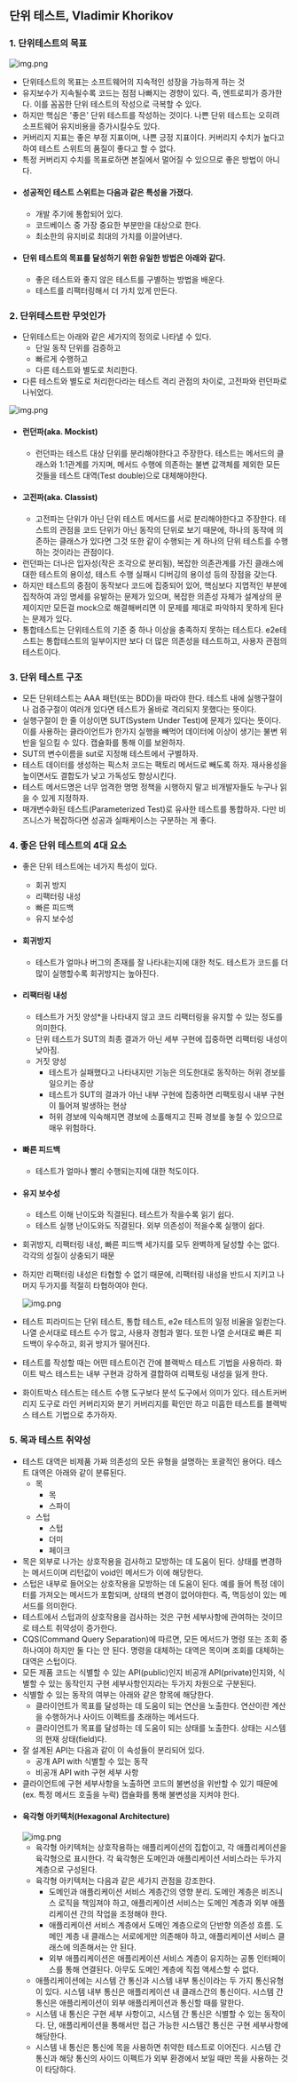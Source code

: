 ## 단위 테스트, Vladimir Khorikov

### 1. 단위테스트의 목표
![img.png](../assets/effect_unit_test.png)
- 단위테스트의 목표는 소프트웨어의 지속적인 성장을 가능하게 하는 것
- 유지보수가 지속될수록 코드는 점점 나빠지는 경향이 있다. 즉, 엔트로피가 증가한다. 이를 꼼꼼한 단위 테스트의 작성으로 극복할 수 있다.
- 하지만 핵심은 '좋은' 단위 테스트를 작성하는 것이다. 나쁜 단위 테스트는 오히려 소프트웨어 유지비용을 증가시킬수도 있다.
- 커버리지 지표는 좋은 부정 지표이며, 나쁜 긍정 지표이다. 커버리지 수치가 높다고 하여 테스트 스위트의 품질이 좋다고 할 수 없다.
- 특정 커버리지 수치를 목표로하면 본질에서 멀어질 수 있으므로 좋은 방법이 아니다.
- #### 성공적인 테스트 스위트는 다음과 같은 특성을 가졌다.
  - 개발 주기에 통합되어 있다.
  - 코드베이스 중 가장 중요한 부분만을 대상으로 한다.
  - 최소한의 유지비로 최대의 가치를 이끌어낸다.
- #### 단위 테스트의 목표를 달성하기 위한 유일한 방법은 아래와 같다.
  - 좋은 테스트와 좋지 않은 테스트를 구별하는 방법을 배운다.
  - 테스트를 리팩터링해서 더 가치 있게 만든다.
  
### 2. 단위테스트란 무엇인가
- 단위테스트는 아래와 같은 세가지의 정의로 나타낼 수 있다.
  - 단일 동작 단위를 검증하고
  - 빠르게 수행하고
  - 다른 테스트와 별도로 처리한다.
- 다른 테스트와 별도로 처리한다라는 테스트 격리 관점의 차이로, 고전파와 런던파로 나뉘었다.

![img.png](../assets/Classist_Mockist.png)
- #### 런던파(aka. Mockist)
  - 런던파는 테스트 대상 단위를 분리해야한다고 주장한다. 테스트는 메서드의 클래스와 1:1관계를 가지며, 메서드 수행에 의존하는 불변 값객체를 제외한 모든 것들을 테스트 대역(Test double)으로 대체해야한다.
- #### 고전파(aka. Classist)
  - 고전파는 단위가 아닌 단위 테스트 메서드를 서로 분리해야한다고 주장한다. 테스트의 관점을 코드 단위가 아닌 동작의 단위로 보기 때문에, 하나의 동작에 의존하는 클래스가 있다면 그것 또한 같이 수행되는 게 하나의 단위 테스트를 수행하는 것이라는 관점이다.
- 런던파는 더나은 입자성(작은 조각으로 분리됨), 복잡한 의존관계를 가진 클래스에 대한 테스트의 용이성, 테스트 수행 실패시 디버깅의 용이성 등의 장점을 갖는다.
- 하지만 테스트의 중점이 동작보다 코드에 집중되어 있어, 핵심보다 지엽적인 부분에 집착하여 과잉 명세를 유발하는 문제가 있으며, 복잡한 의존성 자체가 설계상의 문제이지만 모든걸 mock으로 해결해버리면 이 문제를 제대로 파악하지 못하게 된다는 문제가 있다.
- 통합테스트는 단위테스트의 기준 중 하나 이상을 충족하지 못하는 테스트다. e2e테스트는 통합테스트의 일부이지만 보다 더 많은 의존성을 테스트하고, 사용자 관점의 테스트이다.


### 3. 단위 테스트 구조
- 모든 단위테스트는 AAA 패턴(또는 BDD)을 따라야 한다. 테스트 내에 실행구절이나 검증구절이 여러개 있다면 테스트가 올바로 격리되지 못했다는 뜻이다.
- 실행구절이 한 줄 이상이면 SUT(System Under Test)에 문제가 있다는 뜻이다. 이를 사용하는 클라이언트가 한가지 실행을 빼먹어 데이터에 이상이 생기는 불변 위반을 일으킬 수 있다. 캡슐화를 통해 이를 보완하자.
- SUT의 변수이름을 sut로 지정해 테스트에서 구별하자.
- 테스트 데이터를 생성하는 픽스처 코드는 팩토리 메서드로 빼도록 하자. 재사용성을 높이면서도 결합도가 낮고 가독성도 향상시킨다.
- 테스트 메서드명은 너무 엄격한 명명 정책을 시행하지 말고 비개발자들도 누구나 읽을 수 있게 지정하자.
- 매개변수화된 테스트(Parameterized Test)로 유사한 테스트를 통합하자. 다만 비즈니스가 복잡하다면 성공과 실패케이스는 구분하는 게 좋다.


### 4. 좋은 단위 테스트의 4대 요소
- 좋은 단위 테스트에는 네가지 특성이 있다.
  - 회귀 방지
  - 리팩터링 내성
  - 빠른 피드백
  - 유지 보수성
- #### 회귀방지
  - 테스트가 얼마나 버그의 존재를 잘 나타내는지에 대한 척도. 테스트가 코드를 더 많이 실행할수록 회귀방지는 높아진다.
- #### 리팩터링 내성
  - 테스트가 거짓 양성*을 나타내지 않고 코드 리팩터링을 유지할 수 있는 정도를 의미한다.
  - 단위 테스트가 SUT의 최종 결과가 아닌 세부 구현에 집중하면 리팩터링 내성이 낮아짐.
  - 거짓 양성
    - 테스트가 실패했다고 나타내지만 기능은 의도한대로 동작하는 허위 경보를 일으키는 증상
    - 테스트가 SUT의 결과가 아닌 내부 구현에 집중하면 리팩토링시 내부 구현이 틀어져 발생하는 현상
    - 허위 경보에 익숙해지면 경보에 소홀해지고 진짜 경보를 놓칠 수 있으므로 매우 위험하다.
- #### 빠른 피드백
  - 테스트가 얼마나 빨리 수행되는지에 대한 척도이다.
- #### 유지 보수성
  - 테스트 이해 난이도와 직결된다. 테스트가 작을수록 읽기 쉽다.
  - 테스트 실행 난이도와도 직결된다. 외부 의존성이 적을수록 실행이 쉽다.
- 회귀방지, 리팩터링 내성, 빠른 피드백 세가지를 모두 완벽하게 달성할 수는 없다. 각각의 성질이 상충되기 때문
- 하지만 리팩터링 내성은 타협할 수 없기 때문에, 리팩터링 내성을 반드시 지키고 나머지 두가지를 적절히 타협하여야 한다.   
   
  ![img.png](../assets/test_pyramid.png)
- 테스트 피라미드는 단위 테스트, 통합 테스트, e2e 테스트의 일정 비율을 일컫는다. 나열 순서대로 테스트 수가 많고, 사용자 경험과 멀다. 또한 나열 순서대로 빠른 피드백이 우수하고, 회귀 방지가 떨어진다.
- 테스트를 작성할 때는 어떤 테스트이건 간에 블랙박스 테스트 기법을 사용하라. 화이트 박스 테스트는 내부 구현과 강하게 결합하여 리팩토링 내성을 잃게 한다.
- 화이트박스 테스트는 테스트 수행 도구보다 분석 도구에서 의미가 있다. 테스트커버리지 도구로 라인 커버리지와 분기 커버리지를 확인만 하고 미흡한 테스트를 블랙박스 테스트 기법으로 추가하자.


### 5. 목과 테스트 취약성
- 테스트 대역은 비제품 가짜 의존성의 모든 유형을 설명하는 포괄적인 용어다. 테스트 대역은 아래와 같이 분류된다.
  - 목
    - 목
    - 스파이
  - 스텁
    - 스텁
    - 더미
    - 페이크
- 목은 외부로 나가는 상호작용을 검사하고 모방하는 데 도움이 된다. 상태를 변경하는 메서드이며 리턴값이 void인 메서드가 이에 해당한다.
- 스텁은 내부로 들어오는 상호작용을 모방하는 데 도움이 된다. 예를 들어 특정 데이터를 가져오는 메서드가 포함되며, 상태의 변경이 없어야한다. 즉, 멱등성이 있는 메서드를 의미한다. 
- 테스트에서 스텁과의 상호작용을 검사하는 것은 구현 세부사항에 관여하는 것이므로 테스트 취약성이 증가한다.
- CQS(Command Query Separation)에 따르면, 모든 메서드가 명령 또는 조회 중 하나여야 하지만 둘 다는 안 된다. 명령을 대체하는 대역은 목이며 조회를 대체하는 대역은 스텁이다.
- 모든 제품 코드는 식별할 수 있는 API(public)인지 비공개 API(private)인지와, 식별할 수 있는 동작인지 구현 세부사항인지라는 두가지 차원으로 구분된다.
- 식별할 수 있는 동작의 여부는 아래와 같은 항목에 해당한다.
  - 클라이언트가 목표를 달성하는 데 도움이 되는 연산을 노출한다. 연산이란 계산을 수행하거나 사이드 이펙트를 초래하는 메서드다.
  - 클라이언트가 목표를 달성하는 데 도움이 되는 상태를 노출한다. 상태는 시스템의 현재 상태(field)다.
- 잘 설계된 API는 다음과 같이 이 속성들이 분리되어 있다.
  - 공개 API with 식별할 수 있는 동작
  - 비공개 API with 구현 세부 사항
- 클라이언트에 구현 세부사항을 노출하면 코드의 불변성을 위반할 수 있기 때문에(ex. 특정 메서드 호출을 누락) 캡슐화를 통해 불변성을 지켜야 한다.
- #### 육각형 아키텍처(Hexagonal Architecture)
  ![img.png](../assets/Hexagonal_Architecture.png)
  - 육각형 아키텍처는 상호작용하는 애플리케이션의 집합이고, 각 애플리케이션을 육각형으로 표시한다. 각 육각형은 도메인과 애플리케이션 서비스라는 두가지 계층으로 구성된다.
  - 육각형 아키텍처는 다음과 같은 세가지 관점을 강조한다.
    - 도메인과 애플리케이션 서비스 계층간의 영향 분리. 도메인 계층은 비즈니스 로직을 책임져야 하고, 애플리케이션 서비스는 도메인 계층과 외부 애플리케이션 간의 작업을 조정해야 한다.
    - 애플리케이션 서비스 계층에서 도메인 계층으로의 단반향 의존성 흐름. 도메인 계층 내 클래스는 서로에게만 의존해야 하고, 애플리케이션 서비스 클래스에 의존해서는 안 된다.
    - 외부 애플리케이션은 애플리케이션 서비스 계층이 유지하는 공통 인터페이스를 통해 연결된다. 아무도 도메인 계층에 직접 액세스할 수 없다.
  - 애플리케이션에는 시스템 간 통신과 시스템 내부 통신이라는 두 가지 통신유형이 있다. 시스템 내부 통신은 애플리케이션 내 클래스간의 통신이다. 시스템 간 통신은 애플리케이션이 외부 애플리케이션과 통신할 때를 말한다.
  - 시스템 내 통신은 구현 세부 사항이고, 시스템 간 통신은 식별할 수 있는 동작이다. 단, 애플리케이션을 통해서만 접근 가능한 시스템간 통신은 구현 세부사항에 해당한다.
  - 시스템 내 통신은 통신에 목을 사용하면 취약한 테스트로 이어진다. 시스템 간 통신과 해당 통신의 사이드 이펙트가 외부 환경에서 보일 때만 목을 사용하는 것이 타당하다.
